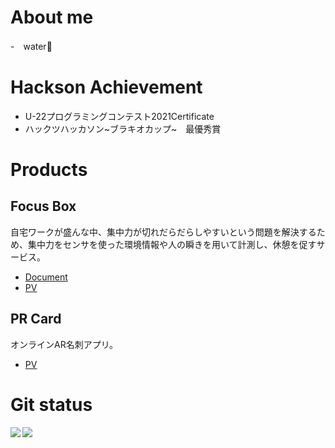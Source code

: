 # About me
-　water🥛 

# Hackson Achievement
-  U-22プログラミングコンテスト2021Certificate
-  ハックツハッカソン~ブラキオカップ~　最優秀賞

# Products
## Focus Box
自宅ワークが盛んな中、集中力が切れだらだらしやすいという問題を解決するため、集中力をセンサを使った環境情報や人の瞬きを用いて計測し、休憩を促すサービス。
- [Document](https://docs.google.com/document/d/1swD0VkZdSIeA8Z4DxtYOLiX4VxEL8cL3ag2XqhtaxKA/edit?usp=sharing)
- [PV](https://youtu.be/aPUW6i975N8)
## PR Card
オンラインAR名刺アプリ。
- [PV](https://youtu.be/aTRJutAX4OU)


# Git status
<a href="https://github.com/anuraghazra/github-readme-stats">
  <img align="left" src="https://github-readme-stats.vercel.app/api?username=KeitaOsaki&count_private=true&show_icons=true" />
</a>
<a href="https://github.com/anuraghazra/github-readme-stats">
  <img align="left" src="https://github-readme-stats.vercel.app/api/top-langs/?username=KeitaOsaki&hide=TeX,CSS,HTML&langs_count=5" />
</a>
